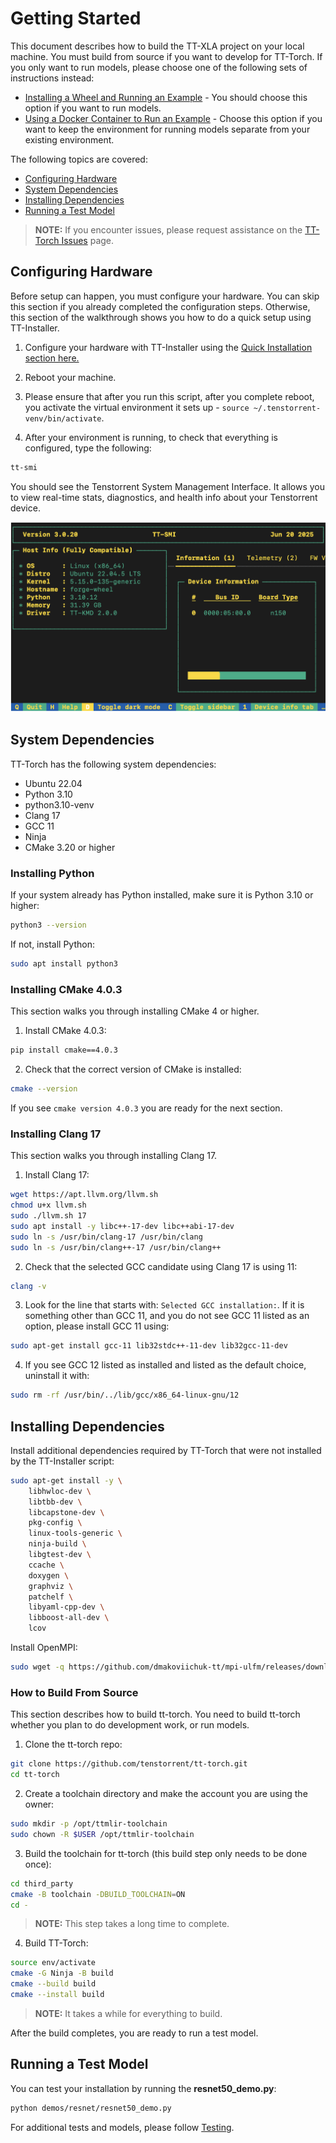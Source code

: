 # Getting Started

This document describes how to build the TT-XLA project on your local machine. You must build from source if you want to develop for TT-Torch. If you only want to run models, please choose one of the following sets of instructions instead:
* [Installing a Wheel and Running an Example](getting_started.md) - You should choose this option if you want to run models.
* [Using a Docker Container to Run an Example](getting_started_docker.md) - Choose this option if you want to keep the environment for running models separate from your existing environment.

The following topics are covered:

* [Configuring Hardware](#configuring-hardware)
* [System Dependencies](#system-dependencies)
* [Installing Dependencies](#installing-dependencies)
* [Running a Test Model](#running-a-test-model)

> **NOTE:** If you encounter issues, please request assistance on the
>[TT-Torch Issues](https://github.com/tenstorrent/tt-torch/issues) page.

## Configuring Hardware
Before setup can happen, you must configure your hardware. You can skip this section if you already completed the configuration steps. Otherwise, this section of the walkthrough shows you how to do a quick setup using TT-Installer.

1. Configure your hardware with TT-Installer using the [Quick Installation section here.](https://docs.tenstorrent.com/getting-started/README.html#quick-installation)

2. Reboot your machine.

3. Please ensure that after you run this script, after you complete reboot, you activate the virtual environment it sets up - ```source ~/.tenstorrent-venv/bin/activate```.

4. After your environment is running, to check that everything is configured, type the following:

```bash
tt-smi
```

You should see the Tenstorrent System Management Interface. It allows you to view real-time stats, diagnostics, and health info about your Tenstorrent device.

![TT-SMI](./imgs/tt_smi.png)

## System Dependencies

TT-Torch has the following system dependencies:
* Ubuntu 22.04
* Python 3.10
* python3.10-venv
* Clang 17
* GCC 11
* Ninja
* CMake 3.20 or higher

### Installing Python
If your system already has Python installed, make sure it is Python 3.10 or higher:

```bash
python3 --version
```

If not, install Python:

```bash
sudo apt install python3
```

### Installing CMake 4.0.3
This section walks you through installing CMake 4 or higher.

1. Install CMake 4.0.3:

```bash
pip install cmake==4.0.3
```

2. Check that the correct version of CMake is installed:

```bash
cmake --version
```

If you see ```cmake version 4.0.3``` you are ready for the next section.

### Installing Clang 17
This section walks you through installing Clang 17.

1. Install Clang 17:

```bash
wget https://apt.llvm.org/llvm.sh
chmod u+x llvm.sh
sudo ./llvm.sh 17
sudo apt install -y libc++-17-dev libc++abi-17-dev
sudo ln -s /usr/bin/clang-17 /usr/bin/clang
sudo ln -s /usr/bin/clang++-17 /usr/bin/clang++
```

2. Check that the selected GCC candidate using Clang 17 is using 11:

```bash
clang -v
```

3. Look for the line that starts with: `Selected GCC installation:`. If it is something other than GCC 11, and you do not see GCC 11 listed as an option, please install GCC 11 using:

```bash
sudo apt-get install gcc-11 lib32stdc++-11-dev lib32gcc-11-dev
```

4. If you see GCC 12 listed as installed and listed as the default choice, uninstall it with:

```bash
sudo rm -rf /usr/bin/../lib/gcc/x86_64-linux-gnu/12
```

## Installing Dependencies

Install additional dependencies required by TT-Torch that were not installed by the TT-Installer script:

```bash
sudo apt-get install -y \
    libhwloc-dev \
    libtbb-dev \
    libcapstone-dev \
    pkg-config \
    linux-tools-generic \
    ninja-build \
    libgtest-dev \
    ccache \
    doxygen \
    graphviz \
    patchelf \
    libyaml-cpp-dev \
    libboost-all-dev \
    lcov
```

Install OpenMPI:

```bash
sudo wget -q https://github.com/dmakoviichuk-tt/mpi-ulfm/releases/download/v5.0.7-ulfm/openmpi-ulfm_5.0.7-1_amd64.deb -O /tmp/openmpi-ulfm.deb && sudo apt install /tmp/openmpi-ulfm.deb
```

### How to Build From Source
This section describes how to build tt-torch. You need to build tt-torch whether you plan to do development work, or run models.

1. Clone the tt-torch repo:

```bash
git clone https://github.com/tenstorrent/tt-torch.git
cd tt-torch
```

2. Create a toolchain directory and make the account you are using the owner:

```bash
sudo mkdir -p /opt/ttmlir-toolchain
sudo chown -R $USER /opt/ttmlir-toolchain
```

3. Build the toolchain for tt-torch (this build step only needs to be done once):

```bash
cd third_party
cmake -B toolchain -DBUILD_TOOLCHAIN=ON
cd -
```

>**NOTE:** This step takes a long time to complete.

4. Build TT-Torch:

```bash
source env/activate
cmake -G Ninja -B build
cmake --build build
cmake --install build
```

>**NOTE:** It takes a while for everything to build.

After the build completes, you are ready to run a test model.

## Running a Test Model
You can test your installation by running the **resnet50_demo.py**:

```bash
python demos/resnet/resnet50_demo.py
```

For additional tests and models, please follow [Testing](test.md).
